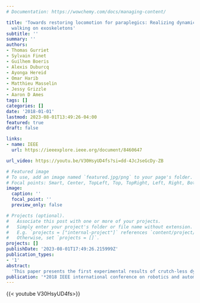```yaml
---
# Documentation: https://wowchemy.com/docs/managing-content/

title: 'Towards restoring locomotion for paraplegics: Realizing dynamically stable
  walking on exoskeletons'
subtitle: ''
summary: ''
authors:
- Thomas Gurriet
- Sylvain Finet
- Guilhem Boeris
- Alexis Duburcq
- Ayonga Hereid
- Omar Harib
- Matthieu Masselin
- Jessy Grizzle
- Aaron D Ames
tags: []
categories: []
date: '2018-01-01'
lastmod: 2023-08-01T13:49:26-04:00
featured: true
draft: false

links:
- name: IEEE
  url: https://ieeexplore.ieee.org/document/8460647

url_video: https://youtu.be/V30HsyUD4fs?si=dd-4JcJseGcDy-ZB

# Featured image
# To use, add an image named `featured.jpg/png` to your page's folder.
# Focal points: Smart, Center, TopLeft, Top, TopRight, Left, Right, BottomLeft, Bottom, BottomRight.
image:
  caption: ''
  focal_point: ''
  preview_only: false

# Projects (optional).
#   Associate this post with one or more of your projects.
#   Simply enter your project's folder or file name without extension.
#   E.g. `projects = ["internal-project"]` references `content/project/deep-learning/index.md`.
#   Otherwise, set `projects = []`.
projects: []
publishDate: '2023-08-01T17:49:26.215999Z'
publication_types:
- '1'
abstract: 
  'This paper presents the first experimental results of crutch-less dynamic walking with paraplegics on a lower-body exoskeleton: ATALANTE, designed by the French start-up company Wandercraft. The methodology used to achieve these results is based on the partial hybrid zero dynamics (PHZD) framework for formally generating stable walking gaits. A direct collocation optimization formulation is used to provide fast and efficient generation of gaits tailored to each patient. These gaits are then implemented on the exoskeleton for three paraplegics. The end result is dynamically stable walking in an exoskeleton without the need for crutches. After a short period of tuning by the engineers and practice by the subjects, each subject was able to dynamically walk across a room of about 10 m up to a speed of 0.15 m/s (0.5 km/h) without the need for crutches or any other kind of assistance.'
publication: '*2018 IEEE international conference on robotics and automation (ICRA)*'
---
```


{{< youtube V30HsyUD4fs>}}